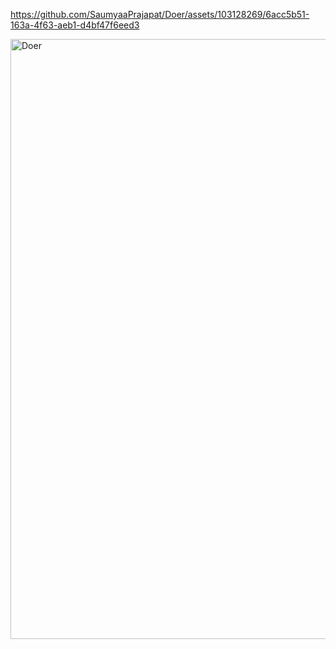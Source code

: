 https://github.com/SaumyaaPrajapat/Doer/assets/103128269/6acc5b51-163a-4f63-aeb1-d4bf47f6eed3

<img width="960" alt="Doer" src="https://github.com/SaumyaaPrajapat/Doer/assets/103128269/d1b01fdc-dd40-46d4-9883-e69a745d1ce8">

